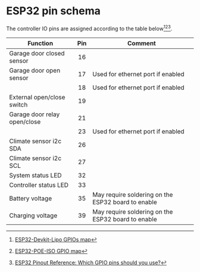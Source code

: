 # ESP32 pin schema

The controller IO pins are assigned according to the table below[^1][^2][^3].

|Function|Pin|Comment|
|------------------------------|:--:|--------|
|Garage door closed sensor|16|
|Garage door open sensor|17|Used for ethernet port if enabled
||18|Used for ethernet port if enabled
|External open/close switch|19|
|Garage door relay open/close|21|
||23|Used for ethernet port if enabled
|Climate sensor i2c SDA|26|
|Climate sensor i2c SCL|27|
|System status LED|32|
|Controller status LED|33|
|Battery voltage|35|May require soldering on the ESP32 board to enable|
|Charging voltage|39|May require soldering on the ESP32 board to enable|

[^1]: [ESP32-Devkit-Lipo GPIOs map](https://www.olimex.com/Products/IoT/ESP32/ESP32-DevKit-LiPo/resources/ESP32-DevKit-Lipo-GPIOs.png)
[^2]: [ESP32-POE-ISO GPIO map](https://www.olimex.com/Products/IoT/ESP32/ESP32-POE-ISO/resources/ESP32-POE-ISO-GPIO.png)
[^3]: [ESP32 Pinout Reference: Which GPIO pins should you use?](https://randomnerdtutorials.com/esp32-pinout-reference-gpios/)
